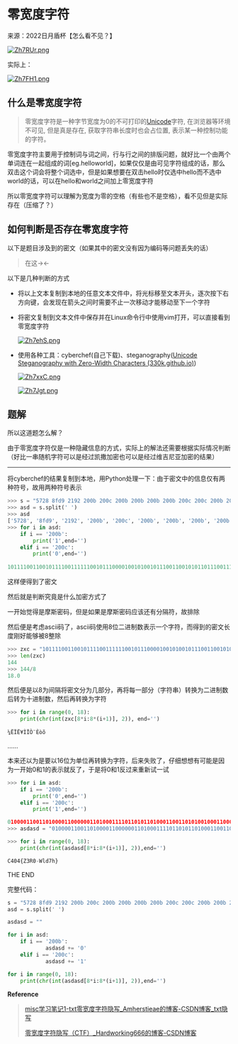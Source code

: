 # 零宽度字符

来源：2022日月盾杯【怎么看不见？】

[![Zh7RUr.png](https://www.helloimg.com/images/2022/11/19/Zh7RUr.png)](https://www.helloimg.com/image/Zh7RUr)



实际上：

[![Zh7FH1.png](https://www.helloimg.com/images/2022/11/19/Zh7FH1.png)](https://www.helloimg.com/image/Zh7FH1)



## 什么是零宽度字符

> 零宽度字符是一种字节宽度为0的不可打印的[Unicode](https://so.csdn.net/so/search?q=Unicode&spm=1001.2101.3001.7020)字符, 在浏览器等环境不可见, 但是真是存在, 获取字符串长度时也会占位置, 表示某一种控制功能的字符。

零宽度字符主要用于控制词与词之间，行与行之间的排版问题，就好比一个由两个单词连在一起组成的词[eg.helloworld]，如果仅仅是由可见字符组成的话，那么双击这个词会将整个词选中，但是如果想要在双击hello时仅选中hello而不选中world的话，可以在hello和world之间加上零宽度字符

所以零宽度字符可以理解为宽度为零的空格（有些也不是空格），看不见但是实际存在（压缩了？）



## 如何判断是否存在零宽度字符

以下是题目涉及到的密文（如果其中的密文没有因为编码等问题丢失的话）

> 在这→‌‌‌‌‌‌‌‌‌‌‌‌‌‌‌‌‌‌‌‌‌‌‌‌‌‌‌‌‌‌‌‌‌‌‌‌‌‌‌‌‌‌‌‌‌‌‌‌‌‌‌‌‌‌‌‌‌‌‌‌‌‌‌‌‌←

以下是几种判断的方式

- 将以上文本复制到本地的任意文本文件中，将光标移至文本开头，逐次按下右方向键，会发现在箭头之间时需要不止一次移动才能移动至下一个字符

- 将密文复制到文本文件中保存并在Linux命令行中使用vim打开，可以直接看到零宽度字符

  [![Zh7ehS.png](https://www.helloimg.com/images/2022/11/19/Zh7ehS.png)](https://www.helloimg.com/image/Zh7ehS)

- 使用各种工具：cyberchef(自己下载)、steganography([Unicode Steganography with Zero-Width Characters (330k.github.io)](https://330k.github.io/misc_tools/unicode_steganography.html))

  [![Zh7xxC.png](https://www.helloimg.com/images/2022/11/19/Zh7xxC.png)](https://www.helloimg.com/image/Zh7xxC)

  [![Zh7Jgt.png](https://www.helloimg.com/images/2022/11/19/Zh7Jgt.png)](https://www.helloimg.com/image/Zh7Jgt)



## 题解

所以这道题怎么解？

由于零宽度字符仅是一种隐藏信息的方式，实际上的解法还需要根据实际情况判断（好比一串随机字符可以是经过凯撒加密也可以是经过维吉尼亚加密的结果）

---

将cyberchef的结果复制到本地，用Python处理一下：由于密文中的信息仅有两种符号，故用两种符号表示

```python
>>> s = "5728 8fd9 2192 200b 200c 200b 200b 200b 200b 200c 200c 200b 200b 200c 200c 200b 200c 200b 200b 200b 200b 200c 200c 200b 200b 200b 200b 200b 200b 200c 200c 200b 200c 200b 200b 200b 200c 200c 200c 200c 200b 200c 200c 200b 200c 200b 200c 200c 200b 200c 200b 200b 200b 200c 200c 200b 200b 200c 200c 200b 200c 200b 200c 200b 200b 200c 200b 200b 200b 200c 200c 200b 200b 200b 200b 200b 200b 200c 200b 200c 200c 200b 200c 200b 200c 200b 200c 200b 200c 200c 200c 200b 200c 200c 200b 200c 200c 200b 200b 200b 200c 200c 200b 200b 200c 200b 200b 200b 200b 200c 200c 200b 200c 200c 200c 200b 200c 200c 200b 200c 200b 200b 200b 200b 200c 200c 200c 200c 200c 200b 200c 200b 200b 200b 200b 200c 200c 200b 200c 200b 200b 200b 200b 200c 200b 200c 200b 2190"
>>> asd = s.split(' ')
>>> asd
['5728', '8fd9', '2192', '200b', '200c', '200b', '200b', '200b', '200b', '200c', '200c', '200b', '200b', '200c', '200c', '200b', '200c', '200b', '200b', '200b', '200b', '200c', '200c', '200b', '200b', '200b', '200b', '200b', '200b', '200c', '200c', '200b', '200c', '200b', '200b', '200b', '200c', '200c', '200c', '200c', '200b', '200c', '200c', '200b', '200c', '200b', '200c', '200c', '200b', '200c', '200b', '200b', '200b', '200c', '200c', '200b', '200b', '200c', '200c', '200b', '200c', '200b', '200c', '200b', '200b', '200c', '200b', '200b', '200b', '200c', '200c', '200b', '200b', '200b', '200b', '200b', '200b', '200c', '200b', '200c', '200c', '200b', '200c', '200b', '200c', '200b', '200c', '200b', '200c', '200c', '200c', '200b', '200c', '200c', '200b', '200c', '200c', '200b', '200b', '200b', '200c', '200c', '200b', '200b', '200c', '200b', '200b', '200b', '200b', '200c', '200c', '200b', '200c', '200c', '200c', '200b', '200c', '200c', '200b', '200c', '200b', '200b', '200b', '200b', '200c', '200c', '200c', '200c', '200c', '200b', '200c', '200b', '200b', '200b', '200b', '200c', '200c', '200b', '200c', '200b', '200b', '200b', '200b', '200c', '200b', '200c', '200b', '2190']
>>> for i in asd:
	if i == '200b':
		print('1',end='')
	elif i == '200c':
		print('0',end='')
		
101111001100101111001111110010111000010010100101110011001010110111001111110100101010100010010011100110111100100010010111100000101111001011110101
```

这样便得到了密文

然后就是判断究竟是什么加密方式了

一开始觉得是摩斯密码，但是如果是摩斯密码应该还有分隔符，故排除

然后便是考虑ascii码了，ascii码使用8位二进制数表示一个字符，而得到的密文长度刚好能够被8整除

```python
>>> zxc = "101111001100101111001111110010111000010010100101110011001010110111001111110100101010100010010011100110111100100010010111100000101111001011110101"
>>> len(zxc)
144
>>> 144/8
18.0
```

然后便是以8为间隔将密文分为几部分，再将每一部分（字符串）转换为二进制数后转为十进制数，然后再转换为字符

```python
>>> for i in range(0, 18):
	print(chr(int(zxc[8*i:8*(i+1)], 2)), end='')
	
¼ËÏË¥Ì­ÏÒ¨Èòõ
```

……

本来还以为是要以16位为单位再转换为字符，后来失败了，仔细想想有可能是因为一开始0和1的表示就反了，于是将0和1反过来重新试一试

```python
>>> for i in asd:
	if i == '200b':
		print('0',end='')
	elif i == '200c':
		print('1',end='')

010000110011010000110000001101000111101101011010001100110101001000110000001011010101011101101100011001000011011101101000011111010000110100001010
>>> asdasd = "010000110011010000110000001101000111101101011010001100110101001000110000001011010101011101101100011001000011011101101000011111010000110100001010"

>>> for i in range(0, 18):
	print(chr(int(asdasd[8*i:8*(i+1)], 2)),end='')

C404{Z3R0-Wld7h}
```

THE END



完整代码：

```python
s = "5728 8fd9 2192 200b 200c 200b 200b 200b 200b 200c 200c 200b 200b 200c 200c 200b 200c 200b 200b 200b 200b 200c 200c 200b 200b 200b 200b 200b 200b 200c 200c 200b 200c 200b 200b 200b 200c 200c 200c 200c 200b 200c 200c 200b 200c 200b 200c 200c 200b 200c 200b 200b 200b 200c 200c 200b 200b 200c 200c 200b 200c 200b 200c 200b 200b 200c 200b 200b 200b 200c 200c 200b 200b 200b 200b 200b 200b 200c 200b 200c 200c 200b 200c 200b 200c 200b 200c 200b 200c 200c 200c 200b 200c 200c 200b 200c 200c 200b 200b 200b 200c 200c 200b 200b 200c 200b 200b 200b 200b 200c 200c 200b 200c 200c 200c 200b 200c 200c 200b 200c 200b 200b 200b 200b 200c 200c 200c 200c 200c 200b 200c 200b 200b 200b 200b 200c 200c 200b 200c 200b 200b 200b 200b 200c 200b 200c 200b 2190"
asd = s.split(' ')

asdasd = ""

for i in asd:
    if i == '200b':
            asdasd += '0'
    elif i == '200c':
            asdasd += '1'

for i in range(0, 18):
    print(chr(int(asdasd[8*i:8*(i+1)], 2)),end='')
```



**Reference**

> [misc学习笔记1-txt零宽度字符隐写_Amherstieae的博客-CSDN博客_txt隐写](https://blog.csdn.net/Amherstieae/article/details/108909743)
>
> [零宽度字符隐写（CTF）_Hardworking666的博客-CSDN博客](https://blog.csdn.net/Hardworking666/article/details/122278638)

